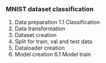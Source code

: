 ### MNIST dataset classification

1. Data preparation
1.1 Classification
2. Data transformation
3. Dataset creation
4. Split for train, val and test data
5. Dataloader creation
6. Model creation
6.1 Model train
